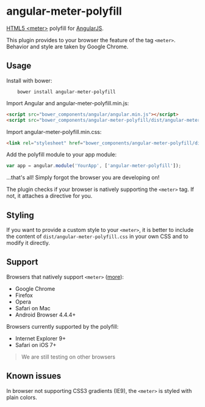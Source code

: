 angular-meter-polyfill
================================

[HTML5 &lt;meter&gt;](https://www.google.it/url?sa=t&rct=j&q=&esrc=s&source=web&cd=1&cad=rja&uact=8&ved=0CCEQFjAAahUKEwjtlIryko3IAhVMvBQKHRCGAw8&url=http%3A%2F%2Fwww.w3schools.com%2Ftags%2Ftag_meter.asp&usg=AFQjCNERFtlyp_aQo-V1nWWCUtwp-NSD6Q&sig2=TuxhRdDtxlgU8N4PB_6nxA) polyfill for [AngularJS](https://angularjs.org/).


This plugin provides to your browser the feature of the tag <code>&lt;meter&gt;</code>. Behavior and style are taken by Google Chrome.

Usage
--------------------------------

Install with bower:

        bower install angular-meter-polyfill


Import Angular and  angular-meter-polyfill.min.js:

```html
<script src="bower_components/angular/angular.min.js"></script>
<script src="bower_components/angular-meter-polyfill/dist/angular-meter-polyfill.min.js"></script>
```
Import angular-meter-polyfill.min.css:

```html
<link rel="stylesheet" href="bower_components/angular-meter-polyfill/dist/angular-meter-polyfill.min.css">
```

Add the polyfill module to your app module:

```javascript
var app = angular.module('YourApp', ['angular-meter-polyfill']);
```

...that's all! Simply forgot the browser you are developing on!

The plugin checks if your browser is natively supporting the <code>&lt;meter&gt;</code> tag. If not, it attaches a directive for you.

Styling
-------------------------------
If you want to provide a custom style to your <code>&lt;meter&gt;</code>, it is better to include the content of <code>dist/angular-meter-polyfill.css</code> in your own CSS and to modify it directly.

Support
--------------------------------
Browsers that natively support <code>&lt;meter&gt;</code> ([more](http://caniuse.com/#feat=meter)):
* Google Chrome
* Firefox
* Opera
* Safari on Mac
* Android Browser 4.4.4+

Browsers currently supported by the polyfill:
* Internet Explorer 9+
* Safari on iOS 7+

> We are still testing on other browsers

Known issues
---------------------------------
In browser not supporting CSS3 gradients (IE9), the <code>&lt;meter&gt;</code> is styled with plain colors.
